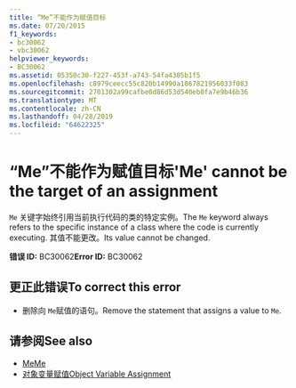 ```yaml
---
title: “Me”不能作为赋值目标
ms.date: 07/20/2015
f1_keywords:
- bc30062
- vbc30062
helpviewer_keywords:
- BC30062
ms.assetid: 05350c30-f227-453f-a743-54fa4305b1f5
ms.openlocfilehash: c8979ceecc55c820b14990a1867821956033f083
ms.sourcegitcommit: 2701302a99cafbe0d86d53d540eb0fa7e9b46b36
ms.translationtype: MT
ms.contentlocale: zh-CN
ms.lasthandoff: 04/28/2019
ms.locfileid: "64622325"
---
```

# <a name="me-cannot-be-the-target-of-an-assignment"></a><span data-ttu-id="d5cda-102">“Me”不能作为赋值目标</span><span class="sxs-lookup"><span data-stu-id="d5cda-102">'Me' cannot be the target of an assignment</span></span>
<span data-ttu-id="d5cda-103">`Me` 关键字始终引用当前执行代码的类的特定实例。</span><span class="sxs-lookup"><span data-stu-id="d5cda-103">The `Me` keyword always refers to the specific instance of a class where the code is currently executing.</span></span> <span data-ttu-id="d5cda-104">其值不能更改。</span><span class="sxs-lookup"><span data-stu-id="d5cda-104">Its value cannot be changed.</span></span>  
  
 <span data-ttu-id="d5cda-105">**错误 ID:** BC30062</span><span class="sxs-lookup"><span data-stu-id="d5cda-105">**Error ID:** BC30062</span></span>  
  
## <a name="to-correct-this-error"></a><span data-ttu-id="d5cda-106">更正此错误</span><span class="sxs-lookup"><span data-stu-id="d5cda-106">To correct this error</span></span>  
  
- <span data-ttu-id="d5cda-107">删除向 `Me`赋值的语句。</span><span class="sxs-lookup"><span data-stu-id="d5cda-107">Remove the statement that assigns a value to `Me`.</span></span>  
  
## <a name="see-also"></a><span data-ttu-id="d5cda-108">请参阅</span><span class="sxs-lookup"><span data-stu-id="d5cda-108">See also</span></span>

- [<span data-ttu-id="d5cda-109">Me</span><span class="sxs-lookup"><span data-stu-id="d5cda-109">Me</span></span>](~/docs/visual-basic/programming-guide/program-structure/me-my-mybase-and-myclass.md#me)
- [<span data-ttu-id="d5cda-110">对象变量赋值</span><span class="sxs-lookup"><span data-stu-id="d5cda-110">Object Variable Assignment</span></span>](../../visual-basic/programming-guide/language-features/variables/object-variable-assignment.md)

